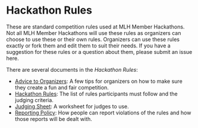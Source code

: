 # Hackathon Rules

These are standard competition rules used at MLH Member Hackathons. Not all MLH Member Hackathons will use these rules as organizers can choose to use these or their own rules. Organizers can use these rules exactly or fork them and edit them to suit their needs. If you have a suggestion for these rules or a question about them, please submit an issue here.

There are several documents in the _Hackathon Rules_:

- [Advice to Organizers](): A few tips for organizers on how to make sure they create a fun and fair competition.
- [Hackathon Rules](): The list of rules participants must follow and the judging criteria.
- [Judging Sheet](): A worksheet for judges to use.
- [Reporting Policy](): How people can report violations of the rules and how those reports will be dealt with.
